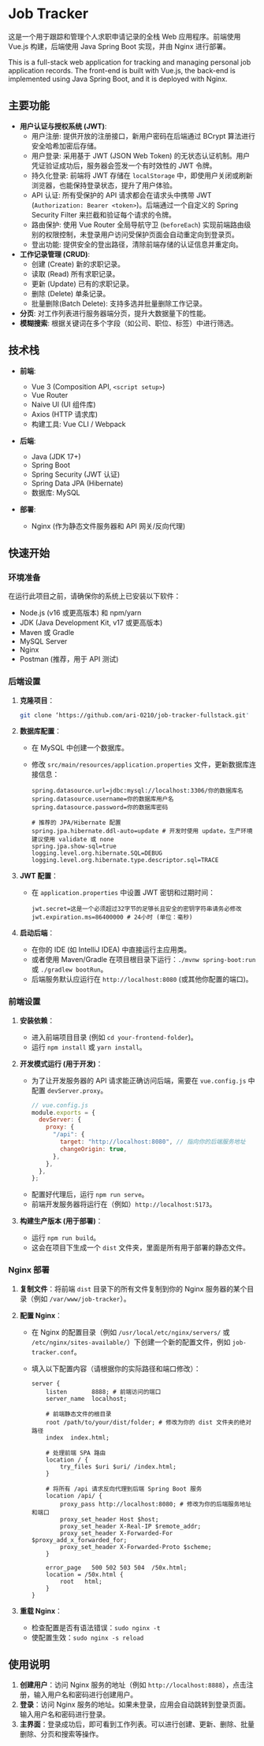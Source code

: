 # Job Tracker

这是一个用于跟踪和管理个人求职申请记录的全栈 Web 应用程序。前端使用 Vue.js 构建，后端使用 Java Spring Boot 实现，并由 Nginx 进行部署。

This is a full-stack web application for tracking and managing personal job application records. The front-end is built with Vue.js, the back-end is implemented using Java Spring Boot, and it is deployed with Nginx.

## 主要功能

- **用户认证与授权系统 (JWT)**:
  - 用户注册: 提供开放的注册接口，新用户密码在后端通过 BCrypt 算法进行安全哈希加密后存储。
  - 用户登录: 采用基于 JWT (JSON Web Token) 的无状态认证机制。用户凭证验证成功后，服务器会签发一个有时效性的 JWT 令牌。
  - 持久化登录: 前端将 JWT 存储在 `localStorage` 中，即使用户关闭或刷新浏览器，也能保持登录状态，提升了用户体验。
  - API 认证: 所有受保护的 API 请求都会在请求头中携带 JWT (`Authorization: Bearer <token>`)。后端通过一个自定义的 Spring Security Filter 来拦截和验证每个请求的令牌。
  - 路由保护: 使用 Vue Router 全局导航守卫 (`beforeEach`) 实现前端路由级别的权限控制，未登录用户访问受保护页面会自动重定向到登录页。
  - 登出功能: 提供安全的登出路径，清除前端存储的认证信息并重定向。
- **工作记录管理 (CRUD)**:
  - 创建 (Create) 新的求职记录。
  - 读取 (Read) 所有求职记录。
  - 更新 (Update) 已有的求职记录。
  - 删除 (Delete) 单条记录。
  - 批量删除(Batch Delete): 支持多选并批量删除工作记录。
- **分页**: 对工作列表进行服务器端分页，提升大数据量下的性能。
- **模糊搜索**: 根据关键词在多个字段（如公司、职位、标签）中进行筛选。

## 技术栈

- **前端**:

  - Vue 3 (Composition API, `<script setup>`)
  - Vue Router
  - Naive UI (UI 组件库)
  - Axios (HTTP 请求库)
  - 构建工具: Vue CLI / Webpack

- **后端**:

  - Java (JDK 17+)
  - Spring Boot
  - Spring Security (JWT 认证)
  - Spring Data JPA (Hibernate)
  - 数据库: MySQL

- **部署**:
  - Nginx (作为静态文件服务器和 API 网关/反向代理)

## 快速开始

### 环境准备

在运行此项目之前，请确保你的系统上已安装以下软件：

- Node.js (v16 或更高版本) 和 npm/yarn
- JDK (Java Development Kit, v17 或更高版本)
- Maven 或 Gradle
- MySQL Server
- Nginx
- Postman (推荐，用于 API 测试)

### 后端设置

1.  **克隆项目**：

    ```bash
    git clone ‘https://github.com/ari-0210/job-tracker-fullstack.git'
    ```

2.  **数据库配置**：

    - 在 MySQL 中创建一个数据库。
    - 修改 `src/main/resources/application.properties` 文件，更新数据库连接信息：

      ```properties
      spring.datasource.url=jdbc:mysql://localhost:3306/你的数据库名
      spring.datasource.username=你的数据库用户名
      spring.datasource.password=你的数据库密码

      # 推荐的 JPA/Hibernate 配置
      spring.jpa.hibernate.ddl-auto=update # 开发时使用 update，生产环境建议使用 validate 或 none
      spring.jpa.show-sql=true
      logging.level.org.hibernate.SQL=DEBUG
      logging.level.org.hibernate.type.descriptor.sql=TRACE
      ```

3.  **JWT 配置**：

    - 在 `application.properties` 中设置 JWT 密钥和过期时间：
      ```properties
      jwt.secret=这是一个必须超过32字节的足够长且安全的密钥字符串请务必修改
      jwt.expiration.ms=86400000 # 24小时 (单位：毫秒)
      ```

4.  **启动后端**：
    - 在你的 IDE (如 IntelliJ IDEA) 中直接运行主应用类。
    - 或者使用 Maven/Gradle 在项目根目录下运行：`./mvnw spring-boot:run` 或 `./gradlew bootRun`。
    - 后端服务默认应运行在 `http://localhost:8080` (或其他你配置的端口)。

### 前端设置

1.  **安装依赖**：

    - 进入前端项目目录 (例如 `cd your-frontend-folder`)。
    - 运行 `npm install` 或 `yarn install`。

2.  **开发模式运行 (用于开发)**：

    - 为了让开发服务器的 API 请求能正确访问后端，需要在 `vue.config.js` 中配置 `devServer.proxy`。
      ```javascript
      // vue.config.js
      module.exports = {
        devServer: {
          proxy: {
            "/api": {
              target: "http://localhost:8080", // 指向你的后端服务地址
              changeOrigin: true,
            },
          },
        },
      };
      ```
    - 配置好代理后，运行 `npm run serve`。
    - 前端开发服务器将运行在（例如）`http://localhost:5173`。

3.  **构建生产版本 (用于部署)**：
    - 运行 `npm run build`。
    - 这会在项目下生成一个 `dist` 文件夹，里面是所有用于部署的静态文件。

### Nginx 部署

1.  **复制文件**：将前端 `dist` 目录下的所有文件复制到你的 Nginx 服务器的某个目录（例如 `/var/www/job-tracker`）。

2.  **配置 Nginx**：

    - 在 Nginx 的配置目录（例如 `/usr/local/etc/nginx/servers/` 或 `/etc/nginx/sites-available/`）下创建一个新的配置文件，例如 `job-tracker.conf`。
    - 填入以下配置内容（请根据你的实际路径和端口修改）：

      ```nginx
      server {
          listen       8888; # 前端访问的端口
          server_name  localhost;

          # 前端静态文件的根目录
          root /path/to/your/dist/folder; # 修改为你的 dist 文件夹的绝对路径
          index  index.html;

          # 处理前端 SPA 路由
          location / {
              try_files $uri $uri/ /index.html;
          }

          # 将所有 /api 请求反向代理到后端 Spring Boot 服务
          location /api/ {
              proxy_pass http://localhost:8080; # 修改为你的后端服务地址和端口
              proxy_set_header Host $host;
              proxy_set_header X-Real-IP $remote_addr;
              proxy_set_header X-Forwarded-For $proxy_add_x_forwarded_for;
              proxy_set_header X-Forwarded-Proto $scheme;
          }

          error_page   500 502 503 504  /50x.html;
          location = /50x.html {
              root   html;
          }
      }
      ```

3.  **重载 Nginx**：
    - 检查配置是否有语法错误：`sudo nginx -t`
    - 使配置生效：`sudo nginx -s reload`

## 使用说明

1.  **创建用户**：访问 Nginx 服务的地址（例如 `http://localhost:8888`），点击注册，输入用户名和密码进行创建用户。
2.  **登录**：访问 Nginx 服务的地址。如果未登录，应用会自动跳转到登录页面。输入用户名和密码进行登录。
3.  **主界面**：登录成功后，即可看到工作列表。可以进行创建、更新、删除、批量删除、分页和搜索等操作。
